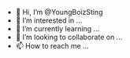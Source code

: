- 👋 Hi, I’m @YoungBoizSting
- 👀 I’m interested in ...
- 🌱 I’m currently learning ...
- 💞️ I’m looking to collaborate on ...
- 📫 How to reach me ...

<!---
YoungBoizSting/YoungBoizSting is a ✨ special ✨ repository because its `README.md` (this file) appears on your GitHub profile.
You can click the Preview link to take a look at your changes.
--->
